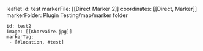 leaflet
id: test
markerFile: [[Direct Marker 2]]
coordinates: [[Direct, Marker]]
markerFolder: Plugin Testing/map/marker folder 


```leaflet
id: test2
image: [[Khorvaire.jpg]]
markerTag: 
 - [#location, #test]
```